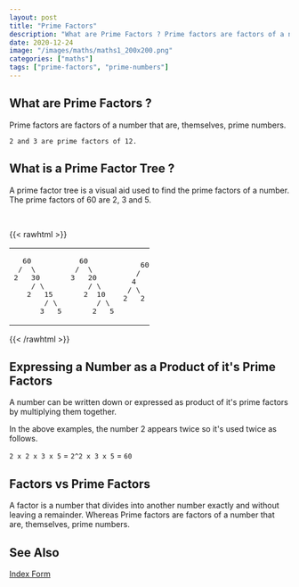 ```yaml
---
layout: post
title: "Prime Factors"
description: "What are Prime Factors ? Prime factors are factors of a number that are, themselves, prime numbers."
date: 2020-12-24
image: "/images/maths/maths1_200x200.png"
categories: ["maths"]
tags: ["prime-factors", "prime-numbers"]
---
```

## What are Prime Factors ?
Prime factors are factors of a number that are, themselves, prime numbers.

`2 and 3 are prime factors of 12.`

## What is a Prime Factor Tree ?
A prime factor tree is a visual aid used to find the prime factors of a number. The prime factors of 60 are 2, 3 and 5.

<br>

{{< rawhtml >}}
<table class="noborder" style="width:50%;">
<tr>
<td>
<pre>
  60
 /  \
2   30
    / \
   2   15
       / \
      3   5
</pre>
</td>
<td>
<pre>
  60
 /  \
3   20
    / \
   2  10
      / \
     2   5
</pre>
</td>
<td>
<pre>
    60
   /  \
  4    15
 / \   / \
2   2 3   5


</pre>
</td>
<td>
<pre>
  60
 /  \
5    12
     / \
    2   6
       / \
      2   3
</pre>
</td>
<td>
<pre>
    60
   /  \
  6    10
 / \   / \
2   3 2   5


</pre>
</td>
</tr>
</table>
{{< /rawhtml >}}

## Expressing a Number as a Product of it's Prime Factors
A number can be written down or expressed as product of it's prime factors by multiplying them together.

In the above examples, the number 2 appears twice so it's used twice as follows.

`2 x 2 x 3 x 5` = `2^2 x 3 x 5` = `60`

## Factors vs Prime Factors
A factor is a number that divides into another number exactly and without leaving a remainder. Whereas Prime factors are factors of a number that are, themselves, prime numbers.

## See Also
[Index Form](/maths/index-form)
